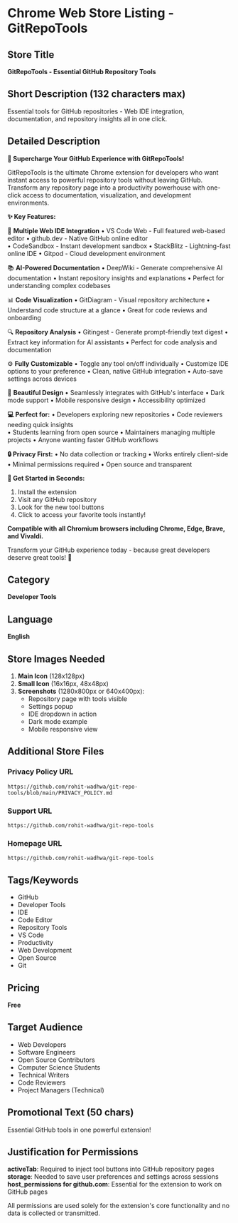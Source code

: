 # Chrome Web Store Listing - GitRepoTools

## Store Title
**GitRepoTools - Essential GitHub Repository Tools**

## Short Description (132 characters max)
Essential tools for GitHub repositories - Web IDE integration, documentation, and repository insights all in one click.

## Detailed Description

**🚀 Supercharge Your GitHub Experience with GitRepoTools!**

GitRepoTools is the ultimate Chrome extension for developers who want instant access to powerful repository tools without leaving GitHub. Transform any repository page into a productivity powerhouse with one-click access to documentation, visualization, and development environments.

**✨ Key Features:**

🔧 **Multiple Web IDE Integration**
• VS Code Web - Full featured web-based editor
• github.dev - Native GitHub online editor  
• CodeSandbox - Instant development sandbox
• StackBlitz - Lightning-fast online IDE
• Gitpod - Cloud development environment

📚 **AI-Powered Documentation**
• DeepWiki - Generate comprehensive AI documentation
• Instant repository insights and explanations
• Perfect for understanding complex codebases

📊 **Code Visualization** 
• GitDiagram - Visual repository architecture
• Understand code structure at a glance
• Great for code reviews and onboarding

🔍 **Repository Analysis**
• Gitingest - Generate prompt-friendly text digest
• Extract key information for AI assistants
• Perfect for code analysis and documentation

⚙️ **Fully Customizable**
• Toggle any tool on/off individually
• Customize IDE options to your preference
• Clean, native GitHub integration
• Auto-save settings across devices

🎨 **Beautiful Design**
• Seamlessly integrates with GitHub's interface
• Dark mode support
• Mobile responsive design
• Accessibility optimized

**💻 Perfect for:**
• Developers exploring new repositories
• Code reviewers needing quick insights  
• Students learning from open source
• Maintainers managing multiple projects
• Anyone wanting faster GitHub workflows

**🔒 Privacy First:**
• No data collection or tracking
• Works entirely client-side
• Minimal permissions required
• Open source and transparent

**🚀 Get Started in Seconds:**
1. Install the extension
2. Visit any GitHub repository  
3. Look for the new tool buttons
4. Click to access your favorite tools instantly!

**Compatible with all Chromium browsers including Chrome, Edge, Brave, and Vivaldi.**

Transform your GitHub experience today - because great developers deserve great tools! 🚀

## Category
**Developer Tools**

## Language
**English**

## Store Images Needed

1. **Main Icon** (128x128px)
2. **Small Icon** (16x16px, 48x48px) 
3. **Screenshots** (1280x800px or 640x400px):
   - Repository page with tools visible
   - Settings popup
   - IDE dropdown in action
   - Dark mode example
   - Mobile responsive view

## Additional Store Files

### Privacy Policy URL
`https://github.com/rohit-wadhwa/git-repo-tools/blob/main/PRIVACY_POLICY.md`

### Support URL  
`https://github.com/rohit-wadhwa/git-repo-tools`

### Homepage URL
`https://github.com/rohit-wadhwa/git-repo-tools`

## Tags/Keywords
- GitHub
- Developer Tools  
- IDE
- Code Editor
- Repository Tools
- VS Code
- Productivity
- Web Development
- Open Source
- Git

## Pricing
**Free**

## Target Audience
- Web Developers
- Software Engineers  
- Open Source Contributors
- Computer Science Students
- Technical Writers
- Code Reviewers
- Project Managers (Technical)

## Promotional Text (50 chars)
Essential GitHub tools in one powerful extension!

## Justification for Permissions

**activeTab**: Required to inject tool buttons into GitHub repository pages
**storage**: Needed to save user preferences and settings across sessions  
**host_permissions for github.com**: Essential for the extension to work on GitHub pages

All permissions are used solely for the extension's core functionality and no data is collected or transmitted. 